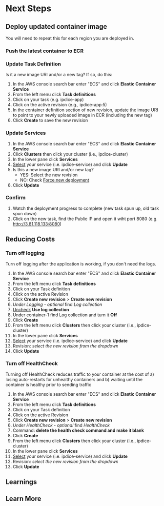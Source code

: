 # Next Steps

## Deploy updated container image
You will need to repeat this for each region you are deployed in.

### Push the latest container to ECR

### Update Task Definition
Is it a new image URI and/or a new tag? If so, do this:
1. In the AWS console search bar enter "ECS" and click **Elastic Container Service**
2. From the left menu click **Task definitions**
3. Click on your task (e.g. ipdice-app)
4. Click on the active revision (e.g., ipdice-app:5)
5. In the container definition section of new revision, update the image URI to point to your newly uploaded image in ECR (including the new tag)
6. Click **Create** to save the new revision

### Update Services
1. In the AWS console search bar enter "ECS" and click **Elastic Container Service**
2. Click **Clusters** then click your cluster (i.e., ipdice-cluster)
3. In the lower pane click **Services**
4. <u>Select</u> your service (i.e. ipdice-service) and click **Update**
5. Is this a new image URI and/or new tag?
    - YES: Select the new revision
    - NO: Check <u>Force new deployment</u>
6. Click **Update**

### Confirm
1. Watch the deployment progress to complete (new task spun up, old task spun down)
2. Click on the new task, find the Public IP and open it wiht port 8080 (e.g. http://3.81.118.133:8080)

## Reducing Costs

### Turn off logging
Turn off logging after the application is working, if you don't need the logs.
1. In the AWS console search bar enter "ECS" and click **Elastic Container Service**
2. From the left menu click **Task definitions**
3. Click on your Task definition
4. Click on the active Revision
5. Click **Create new revision** > **Create new revision** 
6. *Under Logging - optional* find *Log collection*
7. <u>Uncheck</u> **Use log collection**
8. Under container-1 find Log collection and turn it **Off**
9. Click **Create**
10. From the left menu click **Clusters** then click your cluster (i.e., ipdice-cluster)
11. In the lower pane click **Services**
12. <u>Select</u> your service (i.e. ipdice-service) and click **Update**
13. Revision: *select the new revision from the dropdown*
14. Click **Update**

### Turn off HealthCheck
Turning off HealthCheck reduces traffic to your container at the cost of a) losing auto-restarts for unhealthy containers and b) waiting until the container is healthy prior to sending traffic

1. In the AWS console search bar enter "ECS" and click **Elastic Container Service**
2. From the left menu click **Task definitions**
3. Click on your Task definition
4. Click on the active Revision
5. Click **Create new revision** > **Create new revision** 
6. *Under HealthCheck - optional* find *HealthCheck*
7. Command: **delete the health check command and make it blank**
8. Click **Create**
9. From the left menu click **Clusters** then click your cluster (i.e., ipdice-cluster)
10. In the lower pane click **Services**
11. <u>Select</u> your service (i.e. ipdice-service) and click **Update**
12. Revision: *select the new revision from the dropdown*
13. Click **Update**


## Learnings

## Learn More
